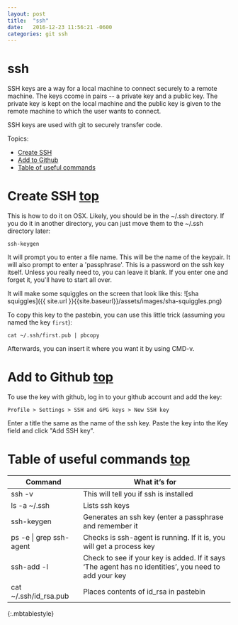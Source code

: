 ```yaml
---
layout: post
title:  "ssh"
date:   2016-12-23 11:56:21 -0600
categories: git ssh
---
```

<a id="top"></a>
# ssh

SSH keys are a way for a local machine to connect securely to a remote machine.  The keys ccome in pairs -- a private key and a public key.  The private key is kept on the local machine and the public key is given to the remote machine to which the user wants to connect.

SSH keys are used with git to securely transfer code.

Topics:

* [Create SSH](#create-ssh)
* [Add to Github](#github)
* [Table of useful commands](#commands)

<a id="create-ssh"></a>
# Create SSH [top](#top)

This is how to do it on OSX.  Likely, you should be in the ~/.ssh directory. If you do it in another directory, you can just move them to the ~/.ssh directory later:

```
ssh-keygen
```
It will prompt you to enter a file name.  This will be the name of the keypair.  It will also prompt to enter a 'passphrase'.  This is a password on the ssh key itself.  Unless you really need to, you can leave it blank.  If you enter one and forget it, you'll have to start all over.

It will make some squiggles on the screen that look like this:
![sha squiggles]({{ site.url }}{{site.baseurl}}/assets/images/sha-squiggles.png)

To copy this key to the pastebin, you can use this little trick (assuming you named the key `first`):
```
cat ~/.ssh/first.pub | pbcopy
```
Afterwards, you can insert it where you want it by using CMD-v.

<a id="github"></a>
# Add to Github [top](#top)

To use the key with github, log in to your github account and add the key:
```
Profile > Settings > SSH and GPG keys > New SSH key
```
Enter a title the same as the name of the ssh key.  Paste the key into the Key field and click "Add SSH key".

<a id="commands"></a>
# Table of useful commands [top](#top)


| Command | What it’s for |
|--- | --- |
| ssh -v | This will tell you if ssh is installed |
| ls -a ~/.ssh | Lists ssh keys |
| ssh-keygen | Generates an ssh key (enter a passphrase and remember it |
| ps -e &#124; grep ssh&#45;agent | Checks is ssh-agent is running.  If it is, you will get a process key |
| ssh-add -l | Check to see if your key is added.  If it says ‘The agent has no identities’, you need to add your key |
| cat ~/.ssh/id_rsa.pub | Places contents of id_rsa in pastebin |
{:.mbtablestyle}
